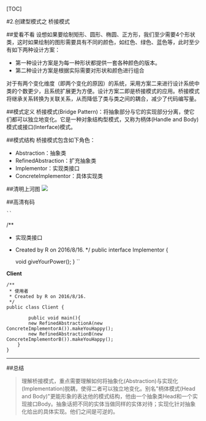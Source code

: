 [TOC]

#2.创建型模式之 桥接模式

##爱看不看
设想如果要绘制矩形、圆形、椭圆、正方形，我们至少需要4个形状类，这时如果绘制的图形需要具有不同的颜色，如红色、绿色、蓝色等，此时至少有如下两种设计方案：

- 第一种设计方案是为每一种形状都提供一套各种颜色的版本。
- 第二种设计方案是根据实际需要对形状和颜色进行组合

对于有两个变化维度（即两个变化的原因）的系统，采用方案二来进行设计系统中类的个数更少，且系统扩展更为方便。设计方案二即是桥接模式的应用。桥接模式将继承关系转换为关联关系，从而降低了类与类之间的耦合，减少了代码编写量。

##模式定义
桥接模式(Bridge Pattern)：将抽象部分与它的实现部分分离，使它们都可以独立地变化。它是一种对象结构型模式，又称为柄体(Handle and Body)模式或接口(Interface)模式。

##模式结构
桥接模式包含如下角色：

- Abstraction：抽象类
- RefinedAbstraction：扩充抽象类
- Implementor：实现类接口
- ConcreteImplementor：具体实现类

##清明上河图
![](http://i.imgur.com/Rzk6sJr.png)

##高清有码

    ``
/**
 * 实现类接口
 * Created by R on 2016/8/16.
 */
public interface Implementor {

    void giveYourPower();
}
    ``


**Client**

    /**
     * 使用者
     * Created by R on 2016/8/16.
     */
    public class Client {
    
		    public void main(){
		    new RefinedAbstractionA(new ConcreteImplementorA()).makeYouHappy();
		    new RefinedAbstractionB(new ConcreteImplementorB()).makeYouHappy();
    	}
    }

****

##总结

> 理解桥接模式，重点需要理解如何将抽象化(Abstraction)与实现化(Implementation)脱耦，使得二者可以独立地变化。别名"柄体模式(Head and Body)"更能形象的表达他的模式结构，他由一个抽象类Head和一个实现接口Body。抽象话把不同的实体当做同样的实体对待；实现化针对抽象化给出的具体实现。他们之间是可逆的。
